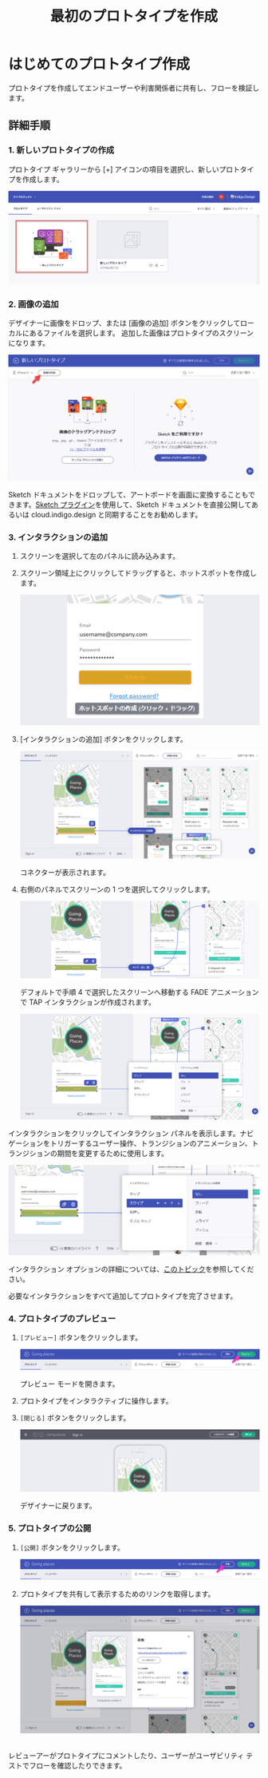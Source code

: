 ﻿---
title: 最初のプロトタイプを作成
_description: 公開した Indigo.Design プロトタイプに対するリアルタイムのコメント機能。
_keywords: UX デザイン, プロトタイプ, コメント
_language: ja
---

# はじめてのプロトタイプ作成

プロトタイプを作成してエンドユーザーや利害関係者に共有し、フローを検証します。

## 詳細手順

### 1. 新しいプロトタイプの作成

プロトタイプ ギャラリーから \[+\] アイコンの項目を選択し、新しいプロトタイプを作成します。 

<div class="divider--half"></div>
<img class="responsive-img" src="../images/creating_a_prototype_1.png" srcset="../images/creating_a_prototype_1@2x.png 2x" />
<div class="divider--half"></div>
<div class="divider--half"></div>
<div class="divider--half"></div>
<div class="divider--half"></div>
<div class="divider--half"></div>

### 2. 画像の追加

デザイナーに画像をドロップ、または \[画像の追加\] ボタンをクリックしてローカルにあるファイルを選択します。
追加した画像はプロトタイプのスクリーンになります。

<div class="divider--half"></div>
<img class="responsive-img" src="../images/creating_a_prototype_2.png" srcset="../images/creating_a_prototype_2@2x.png 2x" />
<div class="divider--half"></div>
<div class="divider--half"></div>
<div class="divider--half"></div>
<div class="divider--half"></div>
<div class="divider--half"></div>

Sketch ドキュメントをドロップして、アートボードを画面に変換することもできます。[Sketch プラグイン](https://cloud.indigo.design/resources)を使用して、Sketch ドキュメントを直接公開してあるいは cloud.indigo.design と同期することをお勧めします。 

### 3. インタラクションの追加

1.  スクリーンを選択して左のパネルに読み込みます。
2.  スクリーン領域上にクリックしてドラッグすると、ホットスポットを作成します。
    <div class="divider--half"></div>
    <img class="responsive-img" src="../images/interaction_options_hotspot_tooltip.png" srcset="../images/interaction_options_hotspot_tooltip@2x.png 2x"/>
    <div class="divider--half"></div>
    
3.  \[インタラクションの追加\] ボタンをクリックします。
      <div class="divider--half"></div>
      <img class="responsive-img" src="../images/creating_a_prototype_4.png" srcset="../images/creating_a_prototype_4@2x.png 2x" />
      <div class="divider--half"></div>

    コネクターが表示されます。
4.  右側のパネルでスクリーンの 1 つを選択してクリックします。
    <div class="divider--half"></div>
    <img class="responsive-img" src="../images/creating_a_prototype_5.png" srcset="../images/creating_a_prototype_5@2x.png 2x" />
    <div class="divider--half"></div>

    デフォルトで手順 4 で選択したスクリーンへ移動する FADE アニメーションで TAP インタラクションが作成されます。
    <div class="divider--half"></div>
    <img class="responsive-img" src="../images/creating_a_prototype_6.png" srcset="../images/creating_a_prototype_6@2x.png 2x" />
    <div class="divider--half"></div>


インタラクションをクリックしてインタラクション パネルを表示します。ナビゲーションをトリガーするユーザー操作、トランジションのアニメーション、トランジションの期間を変更するために使用します。

<div class="divider--half"></div>
<img class="responsive-img" src="../images/interaction_options_interaction_panel.png" srcset="../images/interaction_options_interaction_panel@2x.png 2x"/>
<div class="divider--half"></div>


インタラクション オプションの詳細については、[このトピック](interaction-options.md)を参照してください。

必要なインタラクションをすべて追加してプロトタイプを完了させます。

### 4. プロトタイプのプレビュー

1.  `[プレビュー]` ボタンをクリックします。
    <div class="divider--half"></div>
    <img class="responsive-img" src="../images/creating_a_prototype_8.png" srcset="../images/creating_a_prototype_8@2x.png 2x" />
    <div class="divider--half"></div>

    プレビュー モードを開きます。
2.  プロトタイプをインタラクティブに操作します。
3.  `[閉じる]` ボタンをクリックします。
    <div class="divider--half"></div>
    <img class="responsive-img" src="../images/creating_a_prototype_9.png" srcset="../images/creating_a_prototype_9@2x.png 2x" />
    <div class="divider--half"></div>

    デザイナーに戻ります。

### 5. プロトタイプの公開

1.  `[公開]` ボタンをクリックします。
    <div class="divider--half"></div>
    <img class="responsive-img" src="../images/creating_a_prototype_10.png" srcset="../images/creating_a_prototype_10@2x.png 2x" />
    <div class="divider--half"></div>

2.  プロトタイプを共有して表示するためのリンクを取得します。
    <div class="divider--half"></div>
    <img class="responsive-img" src="../images/creating_a_prototype_11.png"/>

<br/>
レビューアーがプロトタイプにコメントしたり、ユーザーがユーザビリティ テストでフローを確認したりできます。
